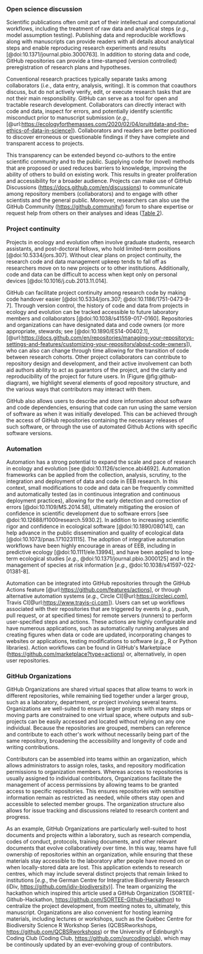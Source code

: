 <!--## GitHub in EcoEvo examples (Part 3)-->

### Open science discussion

<!--*Contributors to this section: Freddy Hillemann, Allison Binley, PHPB*-->

Scientific publications often omit part of their intellectual and computational workflows, including the treatment of raw data and analytical steps (_e.g._, model assumption testing).
Publishing data and reproducible workflows along with manuscripts can provide readers with all details about analytical steps and enable reproducing research experiments and results [@doi:10.1371/journal.pbio.3000763].
In addition to storing data and code, GitHub repositories can provide a time-stamped (version controlled) preregistration of research plans and hypotheses.

Conventional research practices typically separate tasks among collaborators (_i.e._, data entry, analysis, writing).
It is common that coauthors discuss, but do not actively verify, edit, or execute research tasks that are not their main responsibility.
GitHub can serve as a tool for open and tractable research development. 
Collaborators can directly interact with code and data, inspect for errors, and potentially identify scientific misconduct prior to manuscript submission (_e.g._, [@url:https://ecologyforthemasses.com/2020/02/04/pruittdata-and-the-ethics-of-data-in-science]).
Collaborators and readers are better positioned to discover erroneous or questionable findings if they have complete and transparent access to projects.

This transparency can be extended beyond co-authors to the entire scientific community and to the public.
Supplying code for (novel) methods that are proposed or used reduces barriers to knowledge, improving the ability of others to build on existing work.
This results in greater proliferation and accessibility for a broader audience.
Projects can make use of GitHub Discussions (<https://docs.github.com/en/discussions>) to communicate among repository members (collaborators) and to engage with other scientists and the general public.
Moreover, researchers can also use the GitHub Community (<https://github.community/>) forum to share expertise or request help from others on their analyses and ideas ([Table 2](#tbl:roles)).

### Project continuity

<!--*Contributors to this section: BPME, VF, PHPB  -->

Projects in ecology and evolution often involve graduate students, research assistants, and post-doctoral fellows, who hold limited-term positions [@doi:10.5334/jors.307].
Without clear plans on project continuity, the research code and data management upkeep tends to fall off as researchers move on to new projects or to other institutions.
Additionally, code and data can be difficult to access when kept only on personal devices [@doi:10.1016/j.cub.2013.11.014].

GitHub can facilitate project continuity among research code by making code handover easier [@doi:10.5334/jors.307; @doi:10.1186/1751-0473-8-7]. 
Through version control, the history of code and data from projects in ecology and evolution can be tracked accessible to future laboratory members and collaborators [@doi:10.1038/s41559-017-0160].
Repositories and organizations can have designated data and code owners (or more appropriate, stewards; see [@doi:10.1890/ES14-00402.1], [@url:https://docs.github.com/en/repositories/managing-your-repositorys-settings-and-features/customizing-your-repository/about-code-owners]), who can also can change through time allowing for the transition of code between research cohorts.
Other project collaborators can contribute to repository design and development, and their active involvement can both aid authors ability to act as guarantors of the project, and the clarity and reproducibility of the project for future users.
In (Figure @fig:github-diagram), we highlight several elements of good repository structure, and the various ways that contributors may interact with them.

GitHub also allows users to describe and store information about software and code dependencies, ensuring that code can run using the same version of software as when it was initially developed.
This can be achieved through the access of GitHub repositories containing the necessary releases of such software, or through the use of automated Github Actions with specific software versions.

### Automation

<!--*Contributors to this section: PHPB -->

Automation has a strong potential to expand the scale and pace of research in ecology and evolution [see @doi:10.1126/science.abi4692].
Automation frameworks can be applied from the collection, analysis, scrutiny, to the integration and deployment of data and code in EEB research.
In this context, small modifications to code and data can be frequently committed and automatically tested (as in continuous integration and continuous deployment practices), allowing for the early detection and correction of errors [@doi:10.1109/MS.2014.58], ultimately mitigating the erosion of confidence in scientific development due to software errors [see @doi:10.12688/f1000research.5930.2].
In addition to increasing scientific rigor and confidence in ecological software [@doi:10.1890/080141], can help advance in the public dissemination and quality of ecological data [@doi:10.1073/pnas.1710231115].
The adoption of integrative automation workflows have been highly encourage in areas of EEB, including in predictive ecology [@doi:10.1111/ele.13994], and have been applied to long-term ecological studies [_e.g._, @doi:10.1371/journal.pbio.3000125] and in the management of species at risk information [_e.g._, @doi:10.1038/s41597-022-01381-8].

Automation can be integrated into GitHub repositories through the GitHub Actions feature [@url:https://github.com/features/actions], or through alternative automation systems (_e.g._, Circle CI[@url:https://circleci.com], Travis CI[@url:https://www.travis-ci.com]).
Users can set up workflows associated with their repositories that are triggered by events (_e.g._, push, pull request, or at specified times) for remote servers (runners) to perform user-specified steps and actions.
These actions are highly configurable and have numerous applications, such as automatically running analyses and creating figures when data or code are updated, incorporating changes to websites or applications, testing modifications to software (_e.g._, R or Python libraries).
Action workflows can be found in GitHub's Marketplace (https://github.com/marketplace?type=actions) or, alternatively, in open user repositories.

### GitHub Organizations

<!--*Contributors to this section: Katherine Hébert, Cole Brookson, PHPB*-->

GitHub Organizations are shared virtual spaces that allow teams to work in different repositories, while remaining tied together under a larger group, such as a laboratory, department, or project involving several teams.
Organizations are well-suited to ensure larger projects with many steps or moving parts are constrained to one virtual space, where outputs and sub-projects can be easily accessed and located without relying on any one individual.
Because the repositories are grouped, members can reference and contribute to each other's work without necessarily being part of the same repository, broadening the accessibility and longevity of code and writing contributions. 

Contributors can be assembled into teams within an organization, which allows administrators to assign roles, tasks, and repository modification permissions to organization members.
Whereas access to repositories is usually assigned to individual contributors, Organizations facilitate the management of access permissions by allowing teams to be granted access to specific repositories.
This ensures repositories with sensitive information remain as restricted as needed, while others stay open and accessible to selected member groups.
The organization structure also allows for issue tracking and discussions related to research content and progress.

As an example, GitHub Organizations are particularly well-suited to host documents and projects within a laboratory, such as research compendia, codes of conduct, protocols, training documents, and other relevant documents that evolve collaboratively over time. 
In this way, teams have full ownership of repositories within an organization, while ensuring that these materials stay accessible to the laboratory after people have moved on or when locally-stored data are lost.
This application extends to research centres, which may include several distinct projects that remain linked to institutions [_e.g._, the German Centre for Integrative Biodiversity Research (iDiv, <https://github.com/idiv-biodiversity>)].
The team organizing the hackathon which inspired this article used a GitHub Organization (SORTEE-Github-Hackathon, <https://github.com/SORTEE-Github-Hackathon>) to centralize the project development, from meeting notes to, ultimately, this manuscript.
Organizations are also convenient for hosting learning materials, including lectures or workshops, such as the Québec Centre for Biodiversity Science R Workshop Series (QCBSRworkshops, <https://github.com/QCBSRworkshops>) or the University of Edinburgh's Coding Club (Coding Club, <https://github.com/ourcodingclub>), which may be continously updated by an ever-evolving group of contributors.
